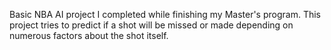 Basic NBA AI project I completed while finishing my Master's program. This project tries to predict if a shot will be missed or made depending on numerous factors about the shot itself.
